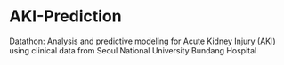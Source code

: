 # AKI-Prediction
Datathon: Analysis and predictive modeling for Acute Kidney Injury (AKI) using clinical data from Seoul National University Bundang Hospital
